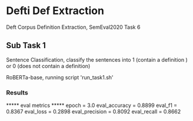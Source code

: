 # Defti Def Extraction
Deft Corpus Definition Extraction, SemEval2020 Task 6 

## Sub Task 1

Sentence Classification, classify the sentences into 1 (contain a definition ) or 0 (does not contain a definition)

RoBERTa-base, running script 'run_task1.sh'

### Results
 ***** eval metrics *****
epoch                   =        3.0
eval_accuracy           =     0.8899
eval_f1                 =     0.8367
eval_loss               =     0.2898
eval_precision          =     0.8092
eval_recall             =     0.8662
